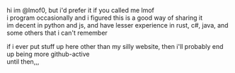 hi im @lmof0, but i'd prefer it if you called me lmof<br>
i program occasionally and i figured this is a good way of sharing it<br>
im decent in python and js, and have lesser experience in rust, c#, java, and some others that i can't remember<br>

if i ever put stuff up here other than my silly website, then i'll probably end up being more github-active<br>
until then,,,
